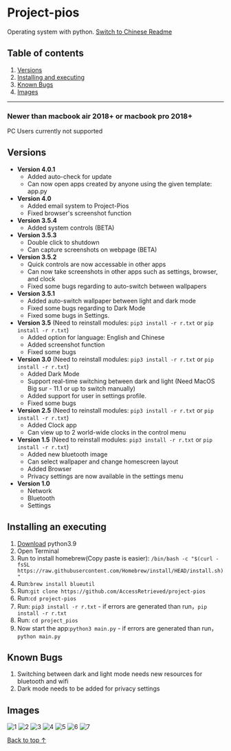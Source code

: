 <a name="top"></a>
# Project-pios
Operating system with python. [Switch to Chinese Readme](https://github.com/AccessRetrieved/project-pios/blob/main/README.md)

## Table of contents
1. [Versions](#version)
2. [Installing and executing](#install)
3. [Known Bugs](#bugs)
4. [Images](#images)
***

### Newer than macbook air 2018+ or macbook pro 2018+
PC Users currently not supported

<a name="version"></a>
## Versions
- **Version 4.0.1**
   - Added auto-check for update
   - Can now open apps created by anyone using the given template: app.py
- **Version 4.0**
   - Added email system to Project-Pios
   - Fixed browser's screenshot function
- **Version 3.5.4**
   - Added system controls (BETA)
- **Version 3.5.3**
   - Double click to shutdown
   - Can capture screenshots on webpage (BETA)
- **Version 3.5.2**
   - Quick controls are now accessable in other apps
   - Can now take screenshots in other apps such as settings, browser, and clock
   - Fixed some bugs regarding to auto-switch between wallpapers
- **Version 3.5.1**
   - Added auto-switch wallpaper between light and dark mode
   - Fixed some bugs regarding to Dark Mode
   - Fixed some bugs in Settings.
- **Version 3.5** (Need to reinstall modules: `pip3 install -r r.txt` or `pip install -r r.txt`)
   - Added option for language: English and Chinese
   - Added screenshot function
   - Fixed some bugs
- **Version 3.0** (Need to reinstall modules: `pip3 install -r r.txt` or `pip install -r r.txt`)
   - Added Dark Mode
   - Support real-time switching between dark and light (Need MacOS Big sur - 11.1 or up to switch manually)
   - Added support for user in settings profile.
   - Fixed some bugs
- **Version 2.5** (Need to reinstall modules: `pip3 install -r r.txt` or `pip install -r r.txt`)
   - Added Clock app
   - Can view up to 2 world-wide clocks in the control menu
- **Version 1.5** (Need to reinstall modules: `pip3 install -r r.txt` or `pip install -r r.txt`)
   - Added new bluetooth image
   - Can select wallpaper and change homescreen layout
   - Added Browser
   - Privacy settings are now available in the settings menu
- **Version 1.0**
   - Network
   - Bluetooth
   - Settings

<a name="install"></a>
## Installing an executing
1. [Download](https://www.python.org/ftp/python/3.9.1/python-3.9.1-macosx10.9.pkg) python3.9
2. Open Terminal
3. Run to install homebrew(Copy paste is easier): `/bin/bash -c "$(curl -fsSL https://raw.githubusercontent.com/Homebrew/install/HEAD/install.sh)"`
4. Run:`brew install blueutil`
3. Run:`git clone https://github.com/AccessRetrieved/project-pios`
4. Run:`cd project-pios`
5. Run: `pip3 install -r r.txt` - if errors are generated than run，`pip install -r r.txt`
6. Run: `cd project_pios`
7. Now start the app:`python3 main.py` - if errors are generated than run，`python main.py`

<a name="bugs"></a>
## Known Bugs
1. Switching between dark and light mode needs new resources for bluetooth and wifi
2. Dark mode needs to be added for privacy settings

<a name="images"></a>
## Images
![1](https://i.ibb.co/NLD0sFx/Screen-Shot-2021-01-23-at-1-10-48-PM.png)
![2](https://i.ibb.co/KsKzKpm/Screen-Shot-2021-01-23-at-1-10-52-PM.png)
![3](https://i.ibb.co/gPq0pNW/Screen-Shot-2021-01-23-at-1-10-59-PM.png)
![4](https://i.ibb.co/0XqMJW5/Screen-Shot-2021-01-23-at-1-11-18-PM.png)
![5](https://i.ibb.co/Lp6j161/Screen-Shot-2021-01-23-at-1-11-25-PM.png)
![6](https://i.ibb.co/2N2g648/Screen-Shot-2021-01-23-at-1-11-32-PM.png)
![7](https://i.ibb.co/FqknCvn/Screen-Shot-2021-01-23-at-1-11-36-PM.png)

[Back to top ↑](#top)